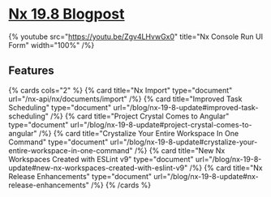 # [Nx 19.8 Blogpost](/blog/nx-19-8-update)

{% youtube
src="https://youtu.be/Zgv4LHvwGx0"
title="Nx Console Run UI Form"
width="100%" /%}

## Features

{% cards cols="2" %}
{% card title="Nx Import" type="document" url="/nx-api/nx/documents/import" /%}
{% card title="Improved Task Scheduling" type="document" url="/blog/nx-19-8-update#improved-task-scheduling" /%}
{% card title="Project Crystal Comes to Angular" type="document" url="/blog/nx-19-8-update#project-crystal-comes-to-angular" /%}
{% card title="Crystalize Your Entire Workspace In One Command" type="document" url="/blog/nx-19-8-update#crystalize-your-entire-workspace-in-one-command" /%}
{% card title="New Nx Workspaces Created with ESLint v9" type="document" url="/blog/nx-19-8-update#new-nx-workspaces-created-with-eslint-v9" /%}
{% card title="Nx Release Enhancements" type="document" url="/blog/nx-19-8-update#nx-release-enhancements" /%}
{% /cards %}
